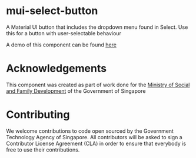 # mui-select-button

A Material UI button that includes the dropdown menu found in Select. 
Use this for a button with user-selectable behaviour

A demo of this component can be found [here](https://codesandbox.io/s/damp-leaf-mug0l)

# Acknowledgements

This component was created as part of work done for the 
[Ministry of Social and Family Development](https://www.msf.gov.sg/) of the Government of Singapore

# Contributing
We welcome contributions to code open sourced by the Government Technology Agency of Singapore. 
All contributors will be asked to sign a Contributor License Agreement (CLA) in order to ensure that 
everybody is free to use their contributions.
